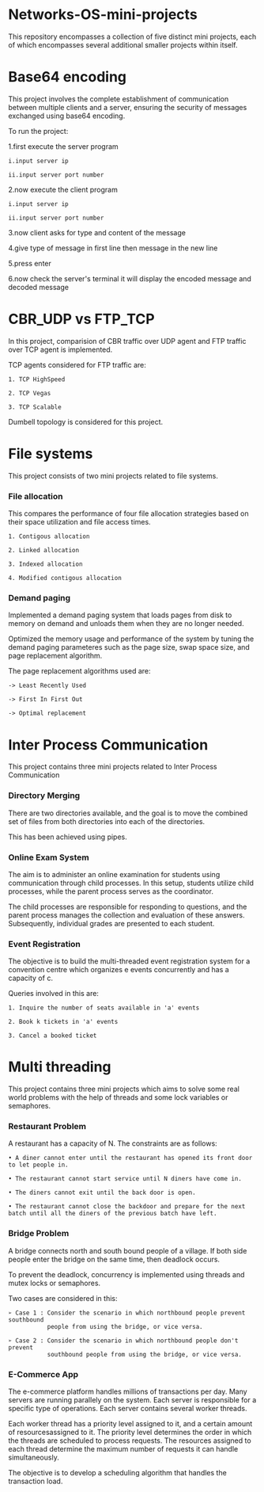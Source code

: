 # Networks-OS-mini-projects

This repository encompasses a collection of five distinct mini projects, each of which encompasses several additional smaller projects within itself.


# Base64 encoding #

This project involves the complete establishment of communication between multiple clients and a server, ensuring the security of messages exchanged using base64 encoding.

To run the project:

1.first execute the server program

    i.input server ip
    
    ii.input server port number
    
2.now execute the client program

    i.input server ip
    
    ii.input server port number
    
3.now client asks for type and content of the message

4.give type of message in first line then message in the new line

5.press enter

6.now check the server's terminal it will display the encoded message and decoded message


# CBR_UDP vs FTP_TCP #

In this project, comparision of CBR traffic over UDP agent and FTP traffic over TCP agent is implemented.

TCP agents considered for FTP traffic are:

~~~
1. TCP HighSpeed

2. TCP Vegas
         
3. TCP Scalable
~~~
Dumbell topology is considered for this project.


# File systems #

This project consists of two mini projects related to file systems.

### File allocation ###

This compares the performance of four file allocation strategies based on their space utilization and file access times.

~~~
1. Contigous allocation

2. Linked allocation

3. Indexed allocation

4. Modified contigous allocation
~~~

### Demand paging ###

Implemented a demand paging system that loads pages from disk to memory on demand and unloads them when they are no longer needed.

Optimized the memory usage and performance of the system by tuning the demand paging parameteres such as the page size, swap space size, and page replacement algorithm.

The page replacement algorithms used are:

~~~
-> Least Recently Used

-> First In First Out

-> Optimal replacement
~~~


# Inter Process Communication #

This project contains three mini projects related to Inter Process Communication

### Directory Merging ###

There are two directories available, and the goal is to move the combined set of files from both directories into each of the directories.

This has been achieved using pipes.

### Online Exam System ###

The aim is to administer an online examination for students using communication through child processes. In this setup, students utilize child processes, while the parent process serves as the coordinator.

The child processes are responsible for responding to questions, and the parent process manages the collection and evaluation of these answers. Subsequently, individual grades are presented to each student.

### Event Registration ###

The objective is to build the multi-threaded event registration system for a convention centre which organizes e events concurrently and has a capacity of c.

Queries involved in this are:

~~~
1. Inquire the number of seats available in 'a' events

2. Book k tickets in 'a' events

3. Cancel a booked ticket
~~~


# Multi threading #

This project contains three mini projects which aims to solve some real world problems with the help of threads and some lock variables or semaphores.

### Restaurant Problem ###

A restaurant has a capacity of N. The constraints are as follows:

~~~
• A diner cannot enter until the restaurant has opened its front door to let people in.

• The restaurant cannot start service until N diners have come in.

• The diners cannot exit until the back door is open.

• The restaurant cannot close the backdoor and prepare for the next batch until all the diners of the previous batch have left.
~~~

### Bridge Problem ###

A bridge connects north and south bound people of a village. If both side people enter the bridge on the same time, then deadlock occurs. 

To prevent the deadlock, concurrency is implemented using threads and mutex locks or semaphores.

Two cases are considered in this:

~~~
➢ Case 1 : Consider the scenario in which northbound people prevent southbound
           people from using the bridge, or vice versa.

➢ Case 2 : Consider the scenario in which northbound people don't prevent
           southbound people from using the bridge, or vice versa.
~~~

### E-Commerce App ###

The e-commerce platform handles millions of transactions per day. Many servers are running parallely on the system. 
Each server is responsible for a specific type of operations. Each server contains several worker threads.

Each worker thread has a priority level assigned to it, and a certain amount of resourcesassigned to it. 
The priority level determines the order in which the threads are scheduled to process requests.
The resources assigned to each thread determine the maximum number of requests it can handle simultaneously.

The objective is to develop a scheduling algorithm that handles the transaction load.
